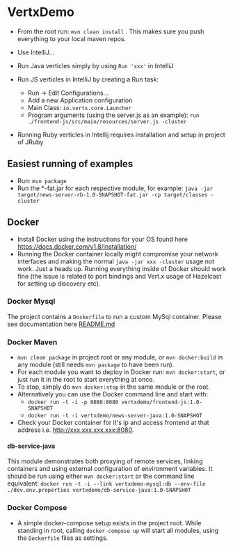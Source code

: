 # VertxDemo

* From the root run: `mvn clean install` . This makes sure you push everything to your local maven repos.

* Use IntelliJ...

* Run Java verticles simply by using `Run 'xxx'` in IntelliJ

* Run JS verticles in IntelliJ by creating a Run task:
    - Run -> Edit Configurations...
    - Add a new Application configuration
    - Main Class: ```io.vertx.core.Launcher```
    - Program arguments (using the server.js as an example): ```run ./frontend-js/src/main/resources/server.js -cluster```
    
* Running Ruby verticles in Intellij requires installation and setup in project of JRuby
    
## Easiest running of examples
* Run: `mvn package`
* Run the *-fat.jar for each respective module, for example: 
`java -jar target/news-server-rb-1.0-SNAPSHOT-fat.jar -cp target/classes -cluster`  

## Docker

* Install Docker using the instructions for your OS found here <https://docs.docker.com/v1.8/installation/>
* Running the Docker container locally might compromise your network interfaces and making the normal `java -jar xxx -cluster`
usage not work. Just a heads up. Running everything inside of Docker should work fine (the issue is related to port bindings and 
Vert.x usage of Hazelcast for setting up discovery etc).


### Docker Mysql
  The project contains a `Dockerfile` to run a custom MySql container. Please see documentation here [README.md](/database/README.md)


### Docker Maven
  * `mvn clean package` in project root or any module, or `mvn docker:build` in any module (still needs `mvn package` to have been run). 
  * For each module you want to deploy in Docker run: `mvn docker:start`, or just run it in the root to start everything at once.
  * To stop, simply do `mvn docker:stop` in the same module or the root.
  * Alternatively you can use the Docker command line and start with:
    * `docker run -t -i -p 8080:8080 vertxdemo/frontend-js:1.0-SNAPSHOT`
    * `docker run -t -i vertxdemo/news-server-java:1.0-SNAPSHOT`
  * Check your Docker container for it's ip and access frontend at that address i.e. <http://xxx.xxx.xxx.xxx:8080>.  

#### db-service-java
  This module demonstrates both proxying of remote services, linking containers and using external configuration of environment variables.
  It should be run using either `mvn docker:start` or the command line equivalent: 
  `docker run -t -i --link vertxdemo-mysql:db --env-file ./dev.env.properties vertxdemo/db-service-java:1.0-SNAPSHOT`
  
  
### Docker Compose
  * A simple docker-compose setup exists in the project root. While standing in root, calling `docker-compose up` will start
  all modules, using the `Dockerfile` files as settings.
  
